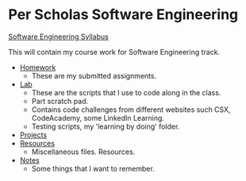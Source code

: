 # Per Scholas Software Engineering

[Software Engineering Syllabus](files/SESyllabusMERN.pdf)

This will contain my course work for Software Engineering track.

- [Homework](Homework/)
  - These are my submitted assignments.
- [Lab](Lab/)
  - These are the scripts that I use to code along in the class.
  - Part scratch pad.
  - Contains code challenges from different websites such CSX, CodeAcademy, some LinkedIn Learning.
  - Testing scripts, my 'learning by doing' folder.
- [Projects](Projects/)
- [Resources](Resources/)
  - Miscellaneous files. Resources.
- [Notes](Notes/)
  - Some things that I want to remember.
